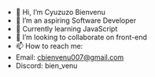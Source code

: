 - 👋 Hi, I’m Cyuzuzo Bienvenu
- 👀 I’m an aspiring Software Developer
- 🌱 Currently learning JavaScript
- 💞️ I’m looking to collaborate on front-end 
- 📫 How to reach me:
- Email: cbienvenu007@gmail.com
- Discord: bien_venu

<!---
jwben1/jwben1 is a ✨ special ✨ repository because its `README.md` (this file) appears on your GitHub profile.
You can click the Preview link to take a look at your changes.
--->
